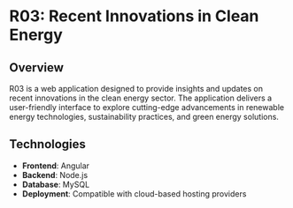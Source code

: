 # R03: Recent Innovations in Clean Energy

## Overview
R03 is a web application designed to provide insights and updates on recent innovations in the clean energy sector. The application delivers a user-friendly interface to explore cutting-edge advancements in renewable energy technologies, sustainability practices, and green energy solutions.

## Technologies
- **Frontend**: Angular
- **Backend**: Node.js
- **Database**: MySQL
- **Deployment**: Compatible with cloud-based hosting providers
